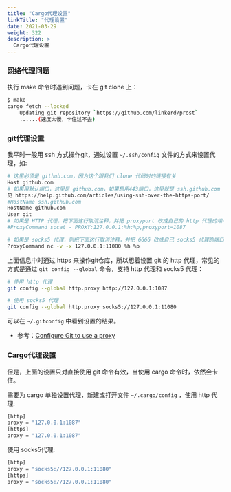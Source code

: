 ```yaml
---
title: "Cargo代理设置"
linkTitle: "代理设置"
date: 2021-03-29
weight: 322
description: >
  Cargo代理设置
---
```


### 网络代理问题

执行 make 命令时遇到问题，卡在 git clone 上：

```bash
$ make
cargo fetch --locked
    Updating git repository `https://github.com/linkerd/prost`
    ......(速度太慢，卡住过不去)
```

### git代理设置

我平时一般用 ssh 方式操作git，通过设置 `~/.ssh/config` 文件的方式来设置代理，如:

```bash
# 这里必须是 github.com，因为这个跟我们 clone 代码时的链接有关
Host github.com
# 如果用默认端口，这里是 github.com，如果想用443端口，这里就是 ssh.github.com 详
见 https://help.github.com/articles/using-ssh-over-the-https-port/
#HostName ssh.github.com
HostName github.com
User git
# 如果是 HTTP 代理，把下面这行取消注释，并把 proxyport 改成自己的 http 代理的端>口
#ProxyCommand socat - PROXY:127.0.0.1:%h:%p,proxyport=1087

# 如果是 socks5 代理，则把下面这行取消注释，并把 6666 改成自己 socks5 代理的端口
ProxyCommand nc -v -x 127.0.0.1:11080 %h %p
```

上面信息中时通过 https 来操作git仓库，所以想着设置 git 的 http 代理，常见的方式是通过 `git config --global` 命令，支持 http 代理和 socks5 代理：

```bash
# 使用 http 代理
git config --global http.proxy http://127.0.0.1:1087

# 使用 socks5 代理
git config --global http.proxy socks5://127.0.0.1:11080
```

可以在 `~/.gitconfig` 中看到设置的结果。

- 参考：[Configure Git to use a proxy](https://gist.github.com/evantoli/f8c23a37eb3558ab8765)

### Cargo代理设置

但是，上面的设置只对直接使用 git 命令有效，当使用 cargo 命令时，依然会卡住。

需要为 cargo 单独设置代理，新建或打开文件 `~/.cargo/config` ，使用 http 代理:

```bash
[http]
proxy = "127.0.0.1:1087"
[https]
proxy = "127.0.0.1:1087"
```

使用 socks5代理:

```bash
[http]
proxy = "socks5://127.0.0.1:11080"
[https]
proxy = "socks5://127.0.0.1:11080"
```

